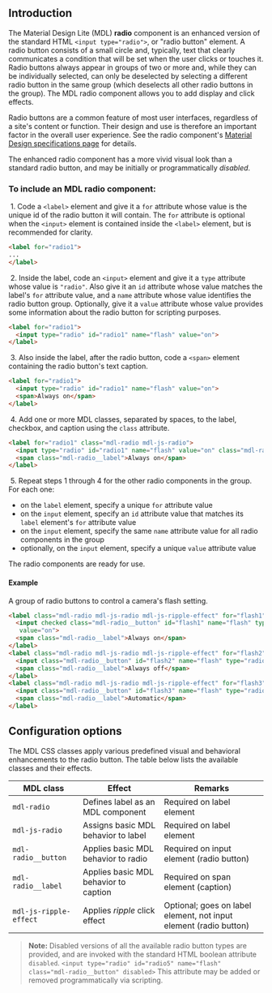 ## Introduction

The Material Design Lite (MDL) **radio** component is an enhanced version of the standard HTML `<input type="radio">`, or "radio button" element. A radio button consists of a small circle and, typically, text that clearly communicates a condition that will be set when the user clicks or touches it. Radio buttons always appear in groups of two or more and, while they can be individually selected, can only be deselected by selecting a different radio button in the same group (which deselects all other radio buttons in the group). The MDL radio component allows you to add display and click effects.

Radio buttons are a common feature of most user interfaces, regardless of a site's content or function. Their design and use is therefore an important factor in the overall user experience. See the radio component's [Material Design specifications page](https://www.google.com/design/spec/components/selection-controls.html#selection-controls-radio-button) for details.

The enhanced radio component has a more vivid visual look than a standard radio button, and may be initially or programmatically *disabled*.

### To include an MDL **radio** component:

&nbsp;1. Code a `<label>` element and give it a `for` attribute whose value is the unique id of the radio button it will contain. The `for` attribute is optional when the `<input>` element is contained inside the `<label>` element, but is recommended for clarity.
```html
<label for="radio1">
...
</label>
```
&nbsp;2. Inside the label, code an `<input>` element and give it a `type` attribute whose value is `"radio"`. Also give it an `id` attribute whose value matches the label's `for` attribute value, and a `name` attribute whose value identifies the radio button group. Optionally, give it a `value` attribute whose value provides some information about the radio button for scripting purposes.
```html
<label for="radio1">
  <input type="radio" id="radio1" name="flash" value="on">
</label>
```
&nbsp;3. Also inside the label, after the radio button, code a `<span>` element containing the radio button's text caption.
```html
<label for="radio1">
  <input type="radio" id="radio1" name="flash" value="on">
  <span>Always on</span>
</label>
```
&nbsp;4. Add one or more MDL classes, separated by spaces, to the label, checkbox, and caption using the `class` attribute.
```html
<label for="radio1" class="mdl-radio mdl-js-radio">
  <input type="radio" id="radio1" name="flash" value="on" class="mdl-radio__button">
  <span class="mdl-radio__label">Always on</span>
</label>
```
&nbsp;5. Repeat steps 1 through 4 for the other radio components in the group. For each one:
* on the `label` element, specify a unique `for` attribute value
* on the `input` element, specify an `id` attribute value that matches its `label` element's `for` attribute value
* on the `input` element, specify the same `name` attribute value for all radio components in the group
* optionally, on the `input` element, specify a unique `value` attribute value

The radio components are ready for use.

#### Example

A group of radio buttons to control a camera's flash setting.
```html
<label class="mdl-radio mdl-js-radio mdl-js-ripple-effect" for="flash1">
  <input checked class="mdl-radio__button" id="flash1" name="flash" type="radio"
   value="on">
  <span class="mdl-radio__label">Always on</span>
</label>
<label class="mdl-radio mdl-js-radio mdl-js-ripple-effect" for="flash2">
  <input class="mdl-radio__button" id="flash2" name="flash" type="radio" value="off">
  <span class="mdl-radio__label">Always off</span>
</label>
<label class="mdl-radio mdl-js-radio mdl-js-ripple-effect" for="flash3">
  <input class="mdl-radio__button" id="flash3" name="flash" type="radio" value="auto">
  <span class="mdl-radio__label">Automatic</span>
</label>
```
## Configuration options

The MDL CSS classes apply various predefined visual and behavioral enhancements to the radio button. The table below lists the available classes and their effects.

| MDL class | Effect | Remarks |
|-----------|--------|---------|
| `mdl-radio` | Defines label as an MDL component | Required on label element|
| `mdl-js-radio` | Assigns basic MDL behavior to label | Required on label element |
| `mdl-radio__button` | Applies basic MDL behavior to radio | Required on input element (radio button) |
| `mdl-radio__label` | Applies basic MDL behavior to caption | Required on span element (caption) |
| `mdl-js-ripple-effect` | Applies *ripple* click effect | Optional; goes on label element, not input element (radio button) |

>**Note:** Disabled versions of all the available radio button types are provided, and are invoked with the standard HTML boolean attribute `disabled`. `<input type="radio" id="radio5" name="flash" class="mdl-radio__button" disabled>`
>This attribute may be added or removed programmatically via scripting.
